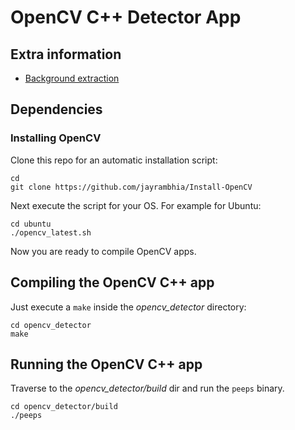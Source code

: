 # OpenCV C++ Detector App

## Extra information

* [Background extraction](http://docs.opencv.org/3.1.0/d1/dc5/tutorial_background_subtraction.html)

## Dependencies

### Installing OpenCV

Clone this repo for an automatic installation script:

```
cd
git clone https://github.com/jayrambhia/Install-OpenCV
```

Next execute the script for your OS. For example for Ubuntu:

```
cd ubuntu
./opencv_latest.sh
```

Now you are ready to compile OpenCV apps.

## Compiling the OpenCV C++ app

Just execute a `make` inside the *opencv_detector* directory:

```
cd opencv_detector
make
```

## Running the OpenCV C++ app

Traverse to the *opencv_detector/build* dir and run the `peeps` binary.

```
cd opencv_detector/build
./peeps
```
